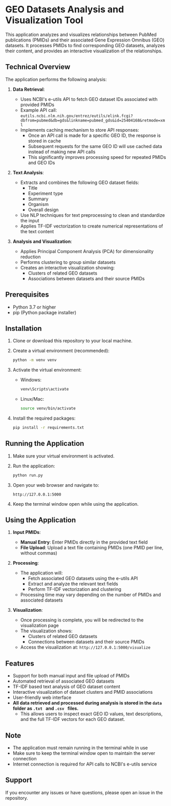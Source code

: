 # GEO Datasets Analysis and Visualization Tool

This application analyzes and visualizes relationships between PubMed publications (PMIDs) and their associated Gene Expression Omnibus (GEO) datasets. It processes PMIDs to find corresponding GEO datasets, analyzes their content, and provides an interactive visualization of the relationships.

## Technical Overview

The application performs the following analysis:

1. **Data Retrieval**:
   - Uses NCBI's e-utils API to fetch GEO dataset IDs associated with provided PMIDs
   - Example API call: `eutils.ncbi.nlm.nih.gov/entrez/eutils/elink.fcgi?dbfrom=pubmed&db=gds&linkname=pubmed_gds&id=25404168&retmode=xml`
   - Implements caching mechanism to store API responses:
     - Once an API call is made for a specific GEO ID, the response is stored in cache
     - Subsequent requests for the same GEO ID will use cached data instead of making new API calls
     - This significantly improves processing speed for repeated PMIDs and GEO IDs

2. **Text Analysis**:
   - Extracts and combines the following GEO dataset fields:
     - Title
     - Experiment type
     - Summary
     - Organism
     - Overall design
   - Use NLP techniques for text preprocessing to clean and standardize the input
   - Applies TF-IDF vectorization to create numerical representations of the text content

3. **Analysis and Visualization**:
   - Applies Principal Component Analysis (PCA) for dimensionality reduction
   - Performs clustering to group similar datasets
   - Creates an interactive visualization showing:
     - Clusters of related GEO datasets
     - Associations between datasets and their source PMIDs

## Prerequisites

- Python 3.7 or higher
- pip (Python package installer)

## Installation

1. Clone or download this repository to your local machine.

2. Create a virtual environment (recommended):
   ```bash
   python -m venv venv
   ```

3. Activate the virtual environment:
   - Windows:
     ```bash
     venv\Scripts\activate
     ```
   - Linux/Mac:
     ```bash
     source venv/bin/activate
     ```

4. Install the required packages:
   ```bash
   pip install -r requirements.txt
   ```

## Running the Application

1. Make sure your virtual environment is activated.

2. Run the application:
   ```bash
   python run.py
   ```

3. Open your web browser and navigate to:
   ```
   http://127.0.0.1:5000
   ```

4. Keep the terminal window open while using the application.

## Using the Application

1. **Input PMIDs**:
   - **Manual Entry**: Enter PMIDs directly in the provided text field
   - **File Upload**: Upload a text file containing PMIDs (one PMID per line, without commas)

2. **Processing**:
   - The application will:
     - Fetch associated GEO datasets using the e-utils API
     - Extract and analyze the relevant text fields
     - Perform TF-IDF vectorization and clustering
   - Processing time may vary depending on the number of PMIDs and associated datasets

3. **Visualization**:
   - Once processing is complete, you will be redirected to the visualization page
   - The visualization shows:
     - Clusters of related GEO datasets
     - Connections between datasets and their source PMIDs
   - Access the visualization at: `http://127.0.0.1:5000/visualize`

## Features

- Support for both manual input and file upload of PMIDs
- Automated retrieval of associated GEO datasets
- TF-IDF based text analysis of GEO dataset content
- Interactive visualization of dataset clusters and PMID associations
- User-friendly web interface
- **All data retrieved and processed during analysis is stored in the  ```data ``` folder as  ```.txt ``` and  ```.csv ``` files.**
  - This allows users to inspect exact GEO ID values, text descriptions, and the full TF-IDF vectors for each GEO dataset.

## Note

- The application must remain running in the terminal while in use
- Make sure to keep the terminal window open to maintain the server connection
- Internet connection is required for API calls to NCBI's e-utils service

## Support

If you encounter any issues or have questions, please open an issue in the repository. 
